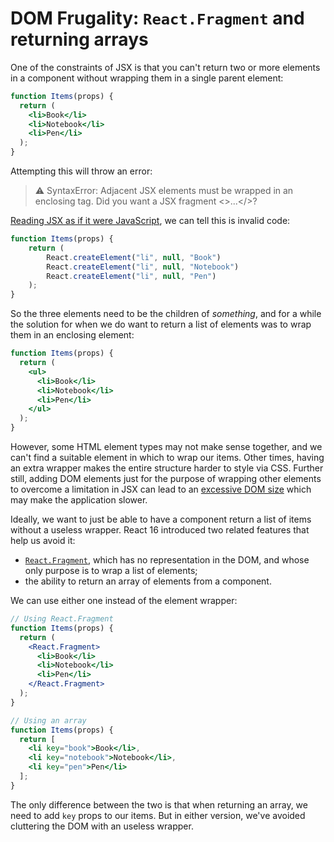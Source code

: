 # DOM Frugality: `React.Fragment` and returning arrays

One of the constraints of JSX is that you can't return two or more elements in a component without wrapping them in a single parent element:

```jsx
function Items(props) {
  return (
    <li>Book</li>
    <li>Notebook</li>
    <li>Pen</li>
  );
}
```

Attempting this will throw an error:

> ⚠️ SyntaxError: Adjacent JSX elements must be wrapped in an enclosing tag. Did you want a JSX fragment <>...</>?

[Reading JSX as if it were JavaScript](./jsx-to-javascript.md), we can tell this is invalid code:

```js
function Items(props) {
	return (
		React.createElement("li", null, "Book")
		React.createElement("li", null, "Notebook")
		React.createElement("li", null, "Pen")
	);
}
```

So the three elements need to be the children of _something_, and for a while the solution for when we do want to return a list of elements was to wrap them in an enclosing element:

```jsx
function Items(props) {
  return (
    <ul>
      <li>Book</li>
      <li>Notebook</li>
      <li>Pen</li>
    </ul>
  );
}
```

However, some HTML element types may not make sense together, and we can't find a suitable element in which to wrap our items. Other times, having an extra wrapper makes the entire structure harder to style via CSS. Further still, adding DOM elements just for the purpose of wrapping other elements to overcome a limitation in JSX can lead to an [excessive DOM size][dom-size] which may make the application slower.

Ideally, we want to just be able to have a component return a list of items without a useless wrapper. React 16 introduced two related features that help us avoid it:

- [`React.Fragment`][fragments], which has no representation in the DOM, and whose only purpose is to wrap a list of elements;
- the ability to return an array of elements from a component.

We can use either one instead of the element wrapper:

```jsx
// Using React.Fragment
function Items(props) {
  return (
    <React.Fragment>
      <li>Book</li>
      <li>Notebook</li>
      <li>Pen</li>
    </React.Fragment>
  );
}

// Using an array
function Items(props) {
  return [
    <li key="book">Book</li>,
    <li key="notebook">Notebook</li>,
    <li key="pen">Pen</li>
  ];
}
```

The only difference between the two is that when returning an array, we need to add `key` props to our items. But in either version, we've avoided cluttering the DOM with an useless wrapper.

[fragments]: https://reactjs.org/docs/fragments.html
[dom-size]: https://developers.google.com/web/tools/lighthouse/audits/dom-size
